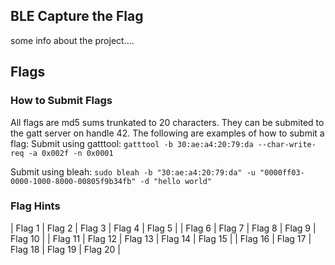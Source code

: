 ## BLE Capture the Flag
some info about the project....

## Flags

### How to Submit Flags

All flags are md5 sums trunkated to 20 characters.  They can be submited to the gatt server on handle 42.  The following are examples of how to submit a flag:
Submit using gatttool:
```` gatttool -b 30:ae:a4:20:79:da --char-write-req -a 0x002f -n 0x0001 ````

Submit using bleah:
```` sudo bleah -b "30:ae:a4:20:79:da" -u "0000ff03-0000-1000-8000-00805f9b34fb" -d "hello world" ````

### Flag Hints
| Flag 1 | Flag 2 | Flag 3 | Flag 4 | Flag 5 | 
| Flag 6 | Flag 7 | Flag 8 | Flag 9 | Flag 10 | 
| Flag 11 | Flag 12 | Flag 13 | Flag 14 | Flag 15 | 
| Flag 16 | Flag 17 | Flag 18 | Flag 19 | Flag 20 | 
